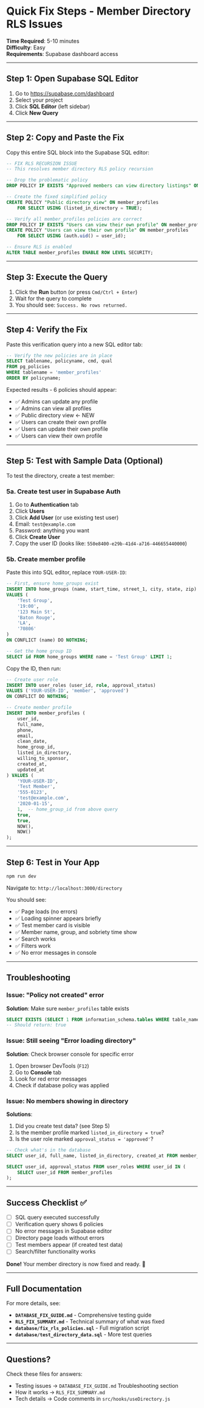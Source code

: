 # Quick Fix Steps - Member Directory RLS Issues

**Time Required**: 5-10 minutes  
**Difficulty**: Easy  
**Requirements**: Supabase dashboard access

---

## Step 1: Open Supabase SQL Editor

1. Go to https://supabase.com/dashboard
2. Select your project
3. Click **SQL Editor** (left sidebar)
4. Click **New Query**

---

## Step 2: Copy and Paste the Fix

Copy this entire SQL block into the Supabase SQL editor:

```sql
-- FIX RLS RECURSION ISSUE
-- This resolves member directory RLS policy recursion

-- Drop the problematic policy
DROP POLICY IF EXISTS "Approved members can view directory listings" ON member_profiles;

-- Create the fixed simplified policy
CREATE POLICY "Public directory view" ON member_profiles
    FOR SELECT USING (listed_in_directory = TRUE);

-- Verify all member_profiles policies are correct
DROP POLICY IF EXISTS "Users can view their own profile" ON member_profiles;
CREATE POLICY "Users can view their own profile" ON member_profiles
    FOR SELECT USING (auth.uid() = user_id);

-- Ensure RLS is enabled
ALTER TABLE member_profiles ENABLE ROW LEVEL SECURITY;
```

---

## Step 3: Execute the Query

1. Click the **Run** button (or press `Cmd/Ctrl + Enter`)
2. Wait for the query to complete
3. You should see: `Success. No rows returned.`

---

## Step 4: Verify the Fix

Paste this verification query into a new SQL editor tab:

```sql
-- Verify the new policies are in place
SELECT tablename, policyname, cmd, qual
FROM pg_policies
WHERE tablename = 'member_profiles'
ORDER BY policyname;
```

Expected results - 6 policies should appear:

- ✅ Admins can update any profile
- ✅ Admins can view all profiles
- ✅ Public directory view ← NEW
- ✅ Users can create their own profile
- ✅ Users can update their own profile
- ✅ Users can view their own profile

---

## Step 5: Test with Sample Data (Optional)

To test the directory, create a test member:

### 5a. Create test user in Supabase Auth

1. Go to **Authentication** tab
2. Click **Users**
3. Click **Add User** (or use existing test user)
4. Email: `test@example.com`
5. Password: anything you want
6. Click **Create User**
7. Copy the user ID (looks like: `550e8400-e29b-41d4-a716-446655440000`)

### 5b. Create member profile

Paste this into SQL editor, replace `YOUR-USER-ID`:

```sql
-- First, ensure home_groups exist
INSERT INTO home_groups (name, start_time, street_1, city, state, zip)
VALUES (
    'Test Group',
    '19:00',
    '123 Main St',
    'Baton Rouge',
    'LA',
    '70806'
)
ON CONFLICT (name) DO NOTHING;

-- Get the home group ID
SELECT id FROM home_groups WHERE name = 'Test Group' LIMIT 1;
```

Copy the ID, then run:

```sql
-- Create user role
INSERT INTO user_roles (user_id, role, approval_status)
VALUES ('YOUR-USER-ID', 'member', 'approved')
ON CONFLICT DO NOTHING;

-- Create member profile
INSERT INTO member_profiles (
    user_id,
    full_name,
    phone,
    email,
    clean_date,
    home_group_id,
    listed_in_directory,
    willing_to_sponsor,
    created_at,
    updated_at
) VALUES (
    'YOUR-USER-ID',
    'Test Member',
    '555-0123',
    'test@example.com',
    '2020-01-15',
    1,  -- home_group_id from above query
    true,
    true,
    NOW(),
    NOW()
);
```

---

## Step 6: Test in Your App

```bash
npm run dev
```

Navigate to: `http://localhost:3000/directory`

You should see:

- ✅ Page loads (no errors)
- ✅ Loading spinner appears briefly
- ✅ Test member card is visible
- ✅ Member name, group, and sobriety time show
- ✅ Search works
- ✅ Filters work
- ✅ No error messages in console

---

## Troubleshooting

### Issue: "Policy not created" error

**Solution**: Make sure `member_profiles` table exists

```sql
SELECT EXISTS (SELECT 1 FROM information_schema.tables WHERE table_name = 'member_profiles');
-- Should return: true
```

### Issue: Still seeing "Error loading directory"

**Solution**: Check browser console for specific error

1. Open browser DevTools (`F12`)
2. Go to **Console** tab
3. Look for red error messages
4. Check if database policy was applied

### Issue: No members showing in directory

**Solutions**:

1. Did you create test data? (see Step 5)
2. Is the member profile marked `listed_in_directory = true`?
3. Is the user role marked `approval_status = 'approved'`?

```sql
-- Check what's in the database
SELECT user_id, full_name, listed_in_directory, created_at FROM member_profiles;

SELECT user_id, approval_status FROM user_roles WHERE user_id IN (
    SELECT user_id FROM member_profiles
);
```

---

## Success Checklist ✅

- [ ] SQL query executed successfully
- [ ] Verification query shows 6 policies
- [ ] No error messages in Supabase editor
- [ ] Directory page loads without errors
- [ ] Test members appear (if created test data)
- [ ] Search/filter functionality works

**Done!** Your member directory is now fixed and ready. 🎉

---

## Full Documentation

For more details, see:

- **`DATABASE_FIX_GUIDE.md`** - Comprehensive testing guide
- **`RLS_FIX_SUMMARY.md`** - Technical summary of what was fixed
- **`database/fix_rls_policies.sql`** - Full migration script
- **`database/test_directory_data.sql`** - More test queries

---

## Questions?

Check these files for answers:

- Testing issues → `DATABASE_FIX_GUIDE.md` Troubleshooting section
- How it works → `RLS_FIX_SUMMARY.md`
- Tech details → Code comments in `src/hooks/useDirectory.js`

